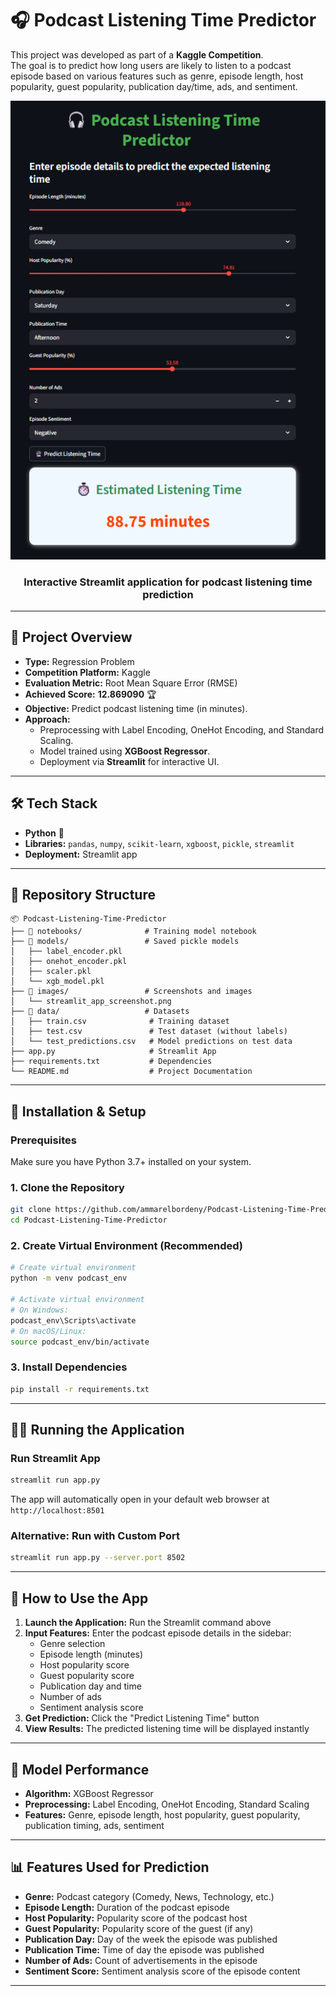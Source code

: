# 🎧 Podcast Listening Time Predictor  
This project was developed as part of a **Kaggle Competition**.  
The goal is to predict how long users are likely to listen to a podcast episode based on various features such as genre, episode length, host popularity, guest popularity, publication day/time, ads, and sentiment.  

<p align="center">
  <img src="https://github.com/ammarelbordeny/Podcast-Listening-Time-Predictor-/blob/main/images/Screenshot%202025-09-15%20015054.png" alt="Streamlit App Screenshot" width="600"/>
</p>

<h3 align="center">
  Interactive Streamlit application for podcast listening time prediction
</h3>


---
## 🚀 Project Overview  
- **Type:** Regression Problem  
- **Competition Platform:** Kaggle  
- **Evaluation Metric:** Root Mean Square Error (RMSE)
- **Achieved Score:** **12.869090** 🏆
- **Objective:** Predict podcast listening time (in minutes).  
- **Approach:**  
  - Preprocessing with Label Encoding, OneHot Encoding, and Standard Scaling.  
  - Model trained using **XGBoost Regressor**.  
  - Deployment via **Streamlit** for interactive UI.  
---
## 🛠️ Tech Stack  
- **Python** 🐍  
- **Libraries:** `pandas`, `numpy`, `scikit-learn`, `xgboost`, `pickle`, `streamlit`  
- **Deployment:** Streamlit app  
---
## 📂 Repository Structure  
```text
📦 Podcast-Listening-Time-Predictor
├── 📁 notebooks/              # Training model notebook
├── 📁 models/                 # Saved pickle models
│   ├── label_encoder.pkl
│   ├── onehot_encoder.pkl
│   ├── scaler.pkl
│   └── xgb_model.pkl
├── 📁 images/                 # Screenshots and images
│   └── streamlit_app_screenshot.png
├── 📁 data/                   # Datasets
│   ├── train.csv              # Training dataset
│   ├── test.csv               # Test dataset (without labels)
│   └── test_predictions.csv   # Model predictions on test data
├── app.py                     # Streamlit App
├── requirements.txt           # Dependencies
└── README.md                  # Project Documentation

```

---
## 🔧 Installation & Setup

### Prerequisites
Make sure you have Python 3.7+ installed on your system.

### 1. Clone the Repository
```bash
git clone https://github.com/ammarelbordeny/Podcast-Listening-Time-Predictor.git
cd Podcast-Listening-Time-Predictor
```

### 2. Create Virtual Environment (Recommended)
```bash
# Create virtual environment
python -m venv podcast_env

# Activate virtual environment
# On Windows:
podcast_env\Scripts\activate
# On macOS/Linux:
source podcast_env/bin/activate
```

### 3. Install Dependencies
```bash
pip install -r requirements.txt
```

---
## 🏃‍♂️ Running the Application

### Run Streamlit App
```bash
streamlit run app.py
```

The app will automatically open in your default web browser at `http://localhost:8501`

### Alternative: Run with Custom Port
```bash
streamlit run app.py --server.port 8502
```

---
## 🎯 How to Use the App

1. **Launch the Application:** Run the Streamlit command above
2. **Input Features:** Enter the podcast episode details in the sidebar:
   - Genre selection
   - Episode length (minutes)
   - Host popularity score
   - Guest popularity score
   - Publication day and time
   - Number of ads
   - Sentiment analysis score
3. **Get Prediction:** Click the "Predict Listening Time" button
4. **View Results:** The predicted listening time will be displayed instantly

---
## 🧠 Model Performance
- **Algorithm:** XGBoost Regressor
- **Preprocessing:** Label Encoding, OneHot Encoding, Standard Scaling
- **Features:** Genre, episode length, host popularity, guest popularity, publication timing, ads, sentiment

---
## 📊 Features Used for Prediction
- **Genre:** Podcast category (Comedy, News, Technology, etc.)
- **Episode Length:** Duration of the podcast episode
- **Host Popularity:** Popularity score of the podcast host
- **Guest Popularity:** Popularity score of the guest (if any)
- **Publication Day:** Day of the week the episode was published
- **Publication Time:** Time of day the episode was published
- **Number of Ads:** Count of advertisements in the episode
- **Sentiment Score:** Sentiment analysis score of the episode content

---
